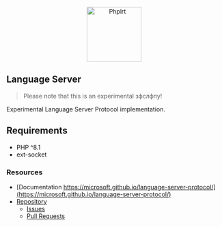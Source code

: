 <p align="center">
    <a href="https://phplrt.org"><img src="https://avatars2.githubusercontent.com/u/49816277?s=128" width="128" alt="Phplrt" /></a>
</p>

## Language Server

> Please note that this is an experimental зфслфпу!

Experimental Language Server Protocol implementation.

## Requirements

- PHP ^8.1
- ext-socket

### Resources

- [Documentation https://microsoft.github.io/language-server-protocol/](https://microsoft.github.io/language-server-protocol/)
- [Repository](https://github.com/phplrt/language-server)
    - [Issues](https://github.com/phplrt/language-server/issues)
    - [Pull Requests](https://github.com/phplrt/language-server/pulls)
